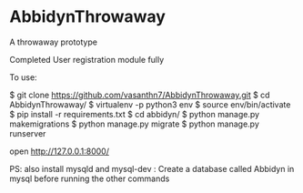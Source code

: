 # AbbidynThrowaway
A throwaway prototype

Completed User registration module fully

To use:

$ git clone https://github.com/vasanthn7/AbbidynThrowaway.git
$ cd AbbidynThrowaway/
$ virtualenv -p python3 env
$ source env/bin/activate
$ pip install -r requirements.txt
$ cd abbidyn/
$ python manage.py makemigrations
$ python manage.py migrate
$ python manage.py runserver

open http://127.0.0.1:8000/

PS: also install mysqld and mysql-dev
  : Create a database called Abbidyn in mysql before running the other commands
